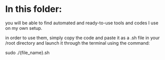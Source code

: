 # In this folder:
you will be able to find automated and ready-to-use tools and codes I use on my own setup.

in order to use them, simply copy the code and paste it as a .sh file in your /root directory
and launch it through the terminal using the command:

sudo ./{file_name}.sh
